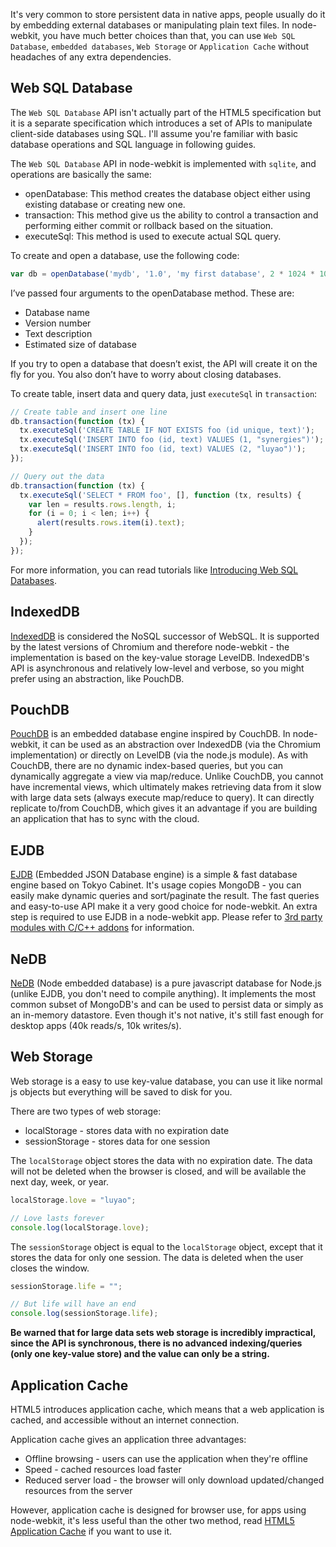It's very common to store persistent data in native apps, people usually do it by embedding external databases or manipulating plain text files. In node-webkit, you have much better choices than that, you can use `Web SQL Database`, `embedded databases`, `Web Storage` or `Application Cache` without headaches of any extra dependencies.

## Web SQL Database

The `Web SQL Database` API isn't actually part of the HTML5 specification but it is a separate specification which introduces a set of APIs to manipulate client-side databases using SQL. I'll assume you're familiar with basic database operations and SQL language in following guides.

The `Web SQL Database` API in node-webkit is implemented with `sqlite`, and operations are basically the same:

* openDatabase: This method creates the database object either using existing database or creating new one.
* transaction: This method give us the ability to control a transaction and performing either commit or rollback based on the situation.
* executeSql: This method is used to execute actual SQL query.

To create and open a database, use the following code:

```javascript
var db = openDatabase('mydb', '1.0', 'my first database', 2 * 1024 * 1024);
```

I’ve passed four arguments to the openDatabase method. These are:

* Database name
* Version number
* Text description
* Estimated size of database

If you try to open a database that doesn’t exist, the API will create it on the fly for you. You also don’t have to worry about closing databases.

To create table, insert data and query data, just `executeSql` in `transaction`:

```javascript
// Create table and insert one line
db.transaction(function (tx) {
  tx.executeSql('CREATE TABLE IF NOT EXISTS foo (id unique, text)');
  tx.executeSql('INSERT INTO foo (id, text) VALUES (1, "synergies")');
  tx.executeSql('INSERT INTO foo (id, text) VALUES (2, "luyao")');
});

// Query out the data
db.transaction(function (tx) {
  tx.executeSql('SELECT * FROM foo', [], function (tx, results) {
    var len = results.rows.length, i;
    for (i = 0; i < len; i++) {
      alert(results.rows.item(i).text);
    }
  });
});
```

For more information, you can read tutorials like [Introducing Web SQL Databases](http://html5doctor.com/introducing-web-sql-databases/).


## IndexedDB
[IndexedDB](https://developer.mozilla.org/en-US/docs/IndexedDB) is considered the NoSQL successor of WebSQL. It is supported by the latest versions of Chromium and therefore node-webkit - the implementation is based on the key-value storage LevelDB.
IndexedDB's API is asynchronous and relatively low-level and verbose, so you might prefer using an abstraction, like PouchDB.

## PouchDB
[PouchDB](http://pouchdb.com/) is an embedded database engine inspired by CouchDB. In node-webkit, it can be used as an abstraction over IndexedDB (via the Chromium implementation) or directly on LevelDB (via the node.js module). As with CouchDB, there are no dynamic index-based queries, but you can dynamically aggregate a view via map/reduce. Unlike CouchDB, you cannot have incremental views, which ultimately makes retrieving data from it slow with large data sets (always execute map/reduce to query).
It can directly replicate to/from CouchDB, which gives it an advantage if you are building an application that has to sync with the cloud.

## EJDB
[EJDB](https://github.com/Softmotions/ejdb) (Embedded JSON Database engine) is a simple & fast database engine based on Tokyo Cabinet. It's usage copies MongoDB - you can easily make dynamic queries and sort/paginate the result.
The fast queries and easy-to-use API make it a very good choice for node-webkit.
An extra step is required to use EJDB in a node-webkit app. Please refer to [3rd party modules with C/C++ addons](https://github.com/rogerwang/node-webkit/wiki/Using-Node-modules) for information.

## NeDB
[NeDB](https://github.com/louischatriot/nedb) (Node embedded database) is a pure javascript database for Node.js (unlike EJDB, you don't need to compile anything). It implements the most common subset of MongoDB's and can be used to persist data or simply as an in-memory datastore. Even though it's not native, it's still fast enough for desktop apps (40k reads/s, 10k writes/s).

## Web Storage

Web storage is a easy to use key-value database, you can use it like normal js objects but everything will be saved to disk for you.

There are two types of web storage:

* localStorage - stores data with no expiration date
* sessionStorage - stores data for one session

The `localStorage` object stores the data with no expiration date. The data will not be deleted when the browser is closed, and will be available the next day, week, or year.

```javascript
localStorage.love = "luyao";

// Love lasts forever
console.log(localStorage.love);
```

The `sessionStorage` object is equal to the `localStorage` object, except that it stores the data for only one session. The data is deleted when the user closes the window.

```javascript
sessionStorage.life = "";

// But life will have an end
console.log(sessionStorage.life);
```

**Be warned that for large data sets web storage is incredibly impractical, since the API is synchronous, there is no advanced indexing/queries (only one key-value store) and the value can only be a string.**

## Application Cache

HTML5 introduces application cache, which means that a web application is cached, and accessible without an internet connection.

Application cache gives an application three advantages:

* Offline browsing - users can use the application when they're offline
* Speed - cached resources load faster
* Reduced server load - the browser will only download updated/changed resources from the server

However, application cache is designed for browser use, for apps using node-webkit, it's less useful than the other two method, read [HTML5 Application Cache](http://www.w3schools.com/html/html5_app_cache.asp) if you want to use it.